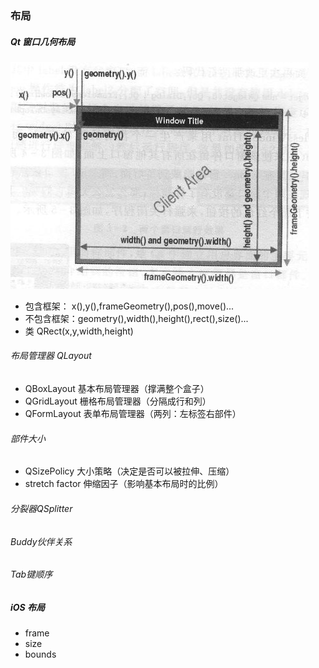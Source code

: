 ### 布局

##### Qt 窗口几何布局

<img src='../images/12.png' />

* 包含框架： x(),y(),frameGeometry(),pos(),move()...
* 不包含框架：geometry(),width(),height(),rect(),size()...
* 类 QRect(x,y,width,height)

###### 布局管理器 QLayout

* QBoxLayout 基本布局管理器（撑满整个盒子）
* QGridLayout 栅格布局管理器（分隔成行和列）
* QFormLayout 表单布局管理器（两列：左标签右部件）

###### 部件大小

* QSizePolicy 大小策略（决定是否可以被拉伸、压缩）
* stretch factor 伸缩因子（影响基本布局时的比例）

###### 分裂器QSplitter
###### Buddy伙伴关系
###### Tab键顺序

##### iOS 布局

* frame 
* size
* bounds